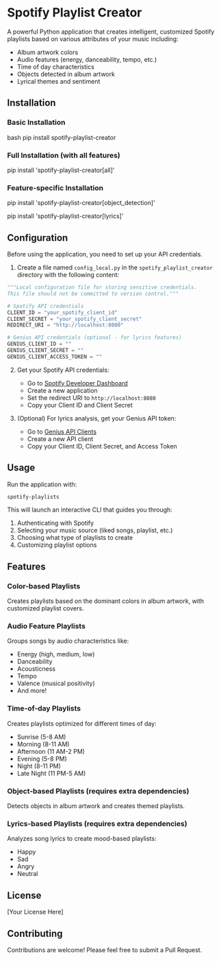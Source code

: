 # Spotify Playlist Creator

A powerful Python application that creates intelligent, customized Spotify playlists based on various attributes of your music including:

- Album artwork colors
- Audio features (energy, danceability, tempo, etc.)
- Time of day characteristics
- Objects detected in album artwork
- Lyrical themes and sentiment

## Installation

### Basic Installation
bash
pip install spotify-playlist-creator

### Full Installation (with all features)

pip install 'spotify-playlist-creator[all]'


### Feature-specific Installation


pip install 'spotify-playlist-creator[object_detection]'


pip install 'spotify-playlist-creator[lyrics]'

## Configuration

Before using the application, you need to set up your API credentials.

1. Create a file named `config_local.py` in the `spotify_playlist_creator` directory with the following content:
```python
"""Local configuration file for storing sensitive credentials.
This file should not be committed to version control."""

# Spotify API credentials
CLIENT_ID = "your_spotify_client_id"
CLIENT_SECRET = "your_spotify_client_secret"
REDIRECT_URI = "http://localhost:8080"

# Genius API credentials (optional - for lyrics features)
GENIUS_CLIENT_ID = ""
GENIUS_CLIENT_SECRET = ""
GENIUS_CLIENT_ACCESS_TOKEN = ""
```

2. Get your Spotify API credentials:
   - Go to [Spotify Developer Dashboard](https://developer.spotify.com/dashboard/)
   - Create a new application
   - Set the redirect URI to `http://localhost:8080`
   - Copy your Client ID and Client Secret

3. (Optional) For lyrics analysis, get your Genius API token:
   - Go to [Genius API Clients](https://genius.com/api-clients)
   - Create a new API client
   - Copy your Client ID, Client Secret, and Access Token

## Usage

Run the application with:

```bash
spotify-playlists
```

This will launch an interactive CLI that guides you through:
1. Authenticating with Spotify
2. Selecting your music source (liked songs, playlist, etc.)
3. Choosing what type of playlists to create
4. Customizing playlist options

## Features

### Color-based Playlists
Creates playlists based on the dominant colors in album artwork, with customized playlist covers.

### Audio Feature Playlists
Groups songs by audio characteristics like:
- Energy (high, medium, low)
- Danceability
- Acousticness
- Tempo
- Valence (musical positivity)
- And more!

### Time-of-day Playlists
Creates playlists optimized for different times of day:
- Sunrise (5-8 AM)
- Morning (8-11 AM)
- Afternoon (11 AM-2 PM)
- Evening (5-8 PM)
- Night (8-11 PM)
- Late Night (11 PM-5 AM)

### Object-based Playlists (requires extra dependencies)
Detects objects in album artwork and creates themed playlists.

### Lyrics-based Playlists (requires extra dependencies)
Analyzes song lyrics to create mood-based playlists:
- Happy
- Sad
- Angry
- Neutral

## License

[Your License Here]

## Contributing

Contributions are welcome! Please feel free to submit a Pull Request.